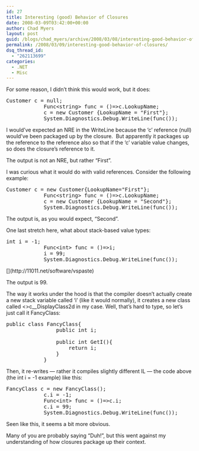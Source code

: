 ```yaml
---
id: 27
title: Interesting (good) Behavior of Closures
date: 2008-03-09T03:42:00+00:00
author: Chad Myers
layout: post
guid: /blogs/chad_myers/archive/2008/03/08/interesting-good-behavior-of-closures.aspx
permalink: /2008/03/09/interesting-good-behavior-of-closures/
dsq_thread_id:
  - "262113699"
categories:
  - .NET
  - Misc
---
```

For some reason, I didn&#8217;t think this would work, but it does:

<pre><span>Customer</span> c = <span>null</span>;
            <span>Func</span>&lt;<span>string</span>&gt; func = ()=&gt;c.LookupName;
            c = <span>new</span> <span>Customer</span> {LookupName = <span>"First"</span>};
            System.Diagnostics.<span>Debug</span>.WriteLine(func());</pre>

[](http://11011.net/software/vspaste)

I would&#8217;ve expected an NRE in the WriteLine because the &#8216;c&#8217; reference (null) would&#8217;ve been packaged up by the closure.&nbsp; But apparently it packages up the reference to the reference also so that if the &#8216;c&#8217; variable value changes, so does the closure&#8217;s reference to it.&nbsp; 

The output is not an NRE, but rather &#8220;First&#8221;.

I was curious what it would do with valid references. Consider the following example:

<pre><span>Customer</span> c = <span>new</span> <span>Customer</span>{LookupName=<span>"First"</span>};
            <span>Func</span>&lt;<span>string</span>&gt; func = ()=&gt;c.LookupName;
            c = <span>new</span> <span>Customer</span> {LookupName = <span>"Second"</span>};
            System.Diagnostics.<span>Debug</span>.WriteLine(func());</pre>

The output is, as you would expect, &#8220;Second&#8221;.

One last stretch here, what about stack-based value types:

<pre><span>int</span> i = -1;
            <span>Func</span>&lt;<span>int</span>&gt; func = ()=&gt;i;
            i = 99;
            System.Diagnostics.<span>Debug</span>.WriteLine(func());</pre>[](http://11011.net/software/vspaste)</p> 

The output is 99. 

The way it works under the hood is that the compiler doesn&#8217;t actually create a new stack variable called &#8216;i&#8217; (like it would normally), it creates a new class called <>c__DisplayClass2d in my case. Well, that&#8217;s hard to type, so let&#8217;s just call it FancyClass:

<pre><span>public</span> <span>class</span> <span>FancyClass</span>{
                <span>public</span> <span>int</span> i;

                <span>public</span> <span>int</span> GetI(){
                    <span>return</span> i;
                }
            }</pre>

[](http://11011.net/software/vspaste)

Then, it re-writes &#8212; rather it compiles slightly different IL &#8212; the code above (the int i = -1 example) like this:

<pre><span>FancyClass</span> c = <span>new</span> <span>FancyClass</span>();
            c.i = -1;
            <span>Func</span>&lt;<span>int</span>&gt; func = ()=&gt;c.i;
            c.i = 99;
            System.Diagnostics.<span>Debug</span>.WriteLine(func());</pre>

[](http://11011.net/software/vspaste)

Seen like this, it seems a bit more obvious.

Many of you are probably saying &#8220;Duh!&#8221;, but this went against my understanding of how closures package up their context.&nbsp; 

[](http://11011.net/software/vspaste)